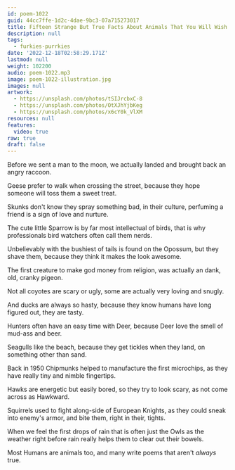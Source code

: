 ```yaml
---
id: poem-1022
guid: 44cc7ffe-1d2c-4dae-9bc3-07a715273017
title: Fifteen Strange But True Facts About Animals That You Will Wish You Didn't Know
description: null
tags:
  - furkies-purrkies
date: '2022-12-18T02:58:29.171Z'
lastmod: null
weight: 102200
audio: poem-1022.mp3
image: poem-1022-illustration.jpg
images: null
artwork:
  - https://unsplash.com/photos/tSIJrcbxC-8
  - https://unsplash.com/photos/OtXJhYjbKeg
  - https://unsplash.com/photos/x6cY0k_VlXM
resources: null
features:
  video: true
raw: true
draft: false
---
```


Before we sent a man to the moon,
we actually landed and brought back an angry raccoon.

Geese prefer to walk when crossing the street,
because they hope someone will toss them a sweet treat.

Skunks don't know they spray something bad, in their culture,
perfuming a friend is a sign of love and nurture.

The cute little Sparrow is by far most intellectual of birds,
that is why professionals bird watchers often call them nerds.

Unbelievably with the bushiest of tails is found on the Opossum,
but they shave them, because they think it makes the look awesome.

The first creature to make god money from religion,
was actually an dank, old, cranky pigeon.

Not all coyotes are scary or ugly,
some are actually very loving and snugly.

And ducks are always so hasty,
because they know humans have long figured out, they are tasty.

Hunters often have an easy time with Deer,
because Deer love the smell of mud-ass and beer.

Seagulls like the beach, because they get tickles when they land,
on something other than sand.

Back in 1950 Chipmunks helped to manufacture the first microchips,
as they have really tiny and nimble fingertips.

Hawks are energetic but easily bored,
so they try to look scary, as not come across as Hawkward.

Squirrels used to fight along-side of European Knights,
as they could sneak into enemy's armor, and bite them, right in their, tights.

When we feel the first drops of rain that is often just the Owls
as the weather right before rain really helps them to clear out their bowels.

Most Humans are animals too,
and many write poems that aren't _always_ true.
